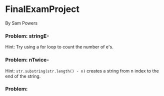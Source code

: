 # FinalExamProject
By Sam Powers

### Problem: stringE-
Hint: Try using a for loop to count the number of e's.

### Problem: nTwice-
Hint: `str.substring(str.length() - n)` creates a string from n index to the end of the string.

### Problem: 


